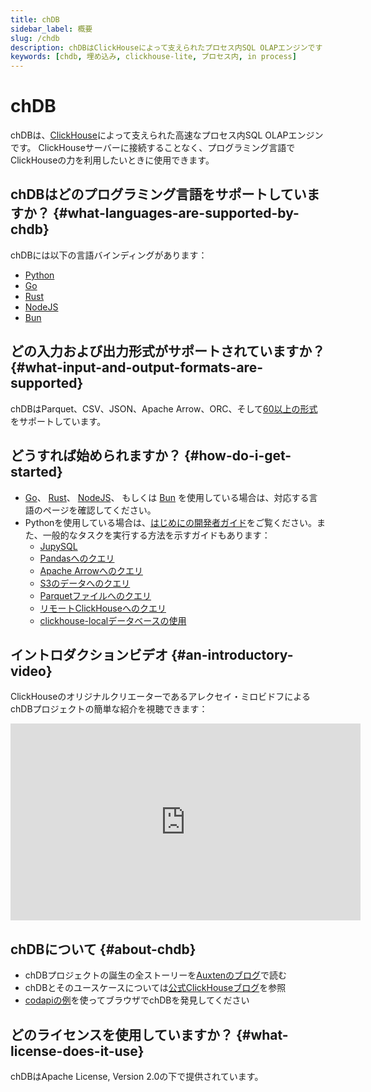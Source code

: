 ```yaml
---
title: chDB
sidebar_label: 概要
slug: /chdb
description: chDBはClickHouseによって支えられたプロセス内SQL OLAPエンジンです
keywords: [chdb, 埋め込み, clickhouse-lite, プロセス内, in process]
---
```



# chDB

chDBは、[ClickHouse](https://github.com/clickhouse/clickhouse)によって支えられた高速なプロセス内SQL OLAPエンジンです。
ClickHouseサーバーに接続することなく、プログラミング言語でClickHouseの力を利用したいときに使用できます。

## chDBはどのプログラミング言語をサポートしていますか？ {#what-languages-are-supported-by-chdb}

chDBには以下の言語バインディングがあります：

* [Python](install/python.md)
* [Go](install/go.md)
* [Rust](install/rust.md)
* [NodeJS](install/nodejs.md)
* [Bun](install/bun.md)

## どの入力および出力形式がサポートされていますか？ {#what-input-and-output-formats-are-supported}

chDBはParquet、CSV、JSON、Apache Arrow、ORC、そして[60以上の形式](/interfaces/formats)をサポートしています。

## どうすれば始められますか？ {#how-do-i-get-started}

* [Go](install/go.md)、 [Rust](install/rust.md)、 [NodeJS](install/nodejs.md)、 もしくは [Bun](install/bun.md) を使用している場合は、対応する言語のページを確認してください。
* Pythonを使用している場合は、[はじめにの開発者ガイド](getting-started.md)をご覧ください。また、一般的なタスクを実行する方法を示すガイドもあります：
    * [JupySQL](guides/jupysql.md)
    * [Pandasへのクエリ](guides/querying-pandas.md)
    * [Apache Arrowへのクエリ](guides/querying-apache-arrow.md)
    * [S3のデータへのクエリ](guides/querying-s3-bucket.md)
    * [Parquetファイルへのクエリ](guides/querying-parquet.md)
    * [リモートClickHouseへのクエリ](guides/query-remote-clickhouse.md)
    * [clickhouse-localデータベースの使用](guides/clickhouse-local.md)

<!-- ## chDBとは？

chDBはあなたに 

- Python DB API 2.0をサポート： [例](https://github.com/chdb-io/chdb/blob/main/examples/dbapi.py) と [カスタムUDF関数](https://github.com/chdb-io/chdb/blob/main/examples/udf.py) -->

## イントロダクションビデオ {#an-introductory-video}

ClickHouseのオリジナルクリエーターであるアレクセイ・ミロビドフによるchDBプロジェクトの簡単な紹介を視聴できます：

<div class='vimeo-container'>
<iframe width="560" height="315" src="https://www.youtube.com/embed/cuf_hYn7dqU?si=SzUm7RW4Ae5-YwFo" title="YouTube video player" frameborder="0" allow="accelerometer; autoplay; clipboard-write; encrypted-media; gyroscope; picture-in-picture; web-share" referrerpolicy="strict-origin-when-cross-origin" allowfullscreen></iframe>
</div>

## chDBについて {#about-chdb}

- chDBプロジェクトの誕生の全ストーリーを[Auxtenのブログ](https://clickhouse.com/blog/chdb-embedded-clickhouse-rocket-engine-on-a-bicycle)で読む
- chDBとそのユースケースについては[公式ClickHouseブログ](https://clickhouse.com/blog/welcome-chdb-to-clickhouse)を参照
- [codapiの例](https://antonz.org/trying-chdb/)を使ってブラウザでchDBを発見してください


## どのライセンスを使用していますか？ {#what-license-does-it-use}

chDBはApache License, Version 2.0の下で提供されています。
